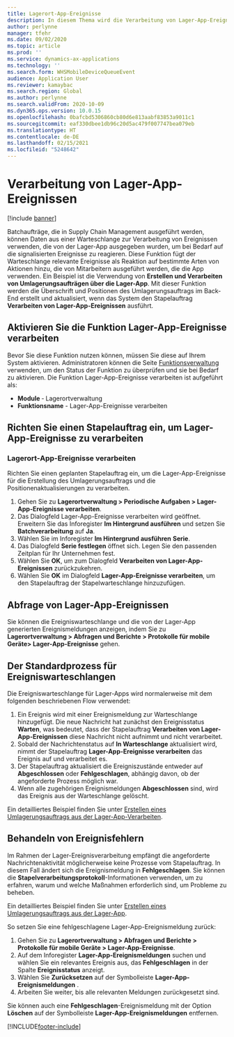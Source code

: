 ```yaml
---
title: Lagerort-App-Ereignisse
description: In diesem Thema wird die Verarbeitung von Lager-App-Ereignissen beschrieben, mit der Lager-App-Ereignismeldungen als Teil eines Stapelauftrags verarbeitet werden.
author: perlynne
manager: tfehr
ms.date: 09/02/2020
ms.topic: article
ms.prod: ''
ms.service: dynamics-ax-applications
ms.technology: ''
ms.search.form: WHSMobileDeviceQueueEvent
audience: Application User
ms.reviewer: kamaybac
ms.search.region: Global
ms.author: perlynne
ms.search.validFrom: 2020-10-09
ms.dyn365.ops.version: 10.0.15
ms.openlocfilehash: 0bafcbd5306860cb80d6e813aabf83853a9011c1
ms.sourcegitcommit: eaf330dbee1db96c20d5ac479f007747bea079eb
ms.translationtype: HT
ms.contentlocale: de-DE
ms.lasthandoff: 02/15/2021
ms.locfileid: "5248642"
---
```

# <a name="warehouse-app-event-processing"></a>Verarbeitung von Lager-App-Ereignissen

[!include [banner](../includes/banner.md)]

Batchaufträge, die in Supply Chain Management ausgeführt werden, können Daten aus einer Warteschlange zur Verarbeitung von Ereignissen verwenden, die von der Lager-App ausgegeben wurden, um bei Bedarf auf die signalisierten Ereignisse zu reagieren. Diese Funktion fügt der Warteschlange relevante Ereignisse als Reaktion auf bestimmte Arten von Aktionen hinzu, die von Mitarbeitern ausgeführt werden, die die App verwenden. Ein Beispiel ist die Verwendung von **Erstellen und Verarbeiten von Umlagerungsaufträgen über die Lager-App**. Mit dieser Funktion werden die Überschrift und Positionen des Umlagerungsauftrags im Back-End erstellt und aktualisiert, wenn das System den Stapelauftrag **Verarbeiten von Lager-App-Ereignissen** ausführt.

## <a name="enable-the-process-warehouse-app-events-feature"></a>Aktivieren Sie die Funktion Lager-App-Ereignisse verarbeiten

Bevor Sie diese Funktion nutzen können, müssen Sie diese auf Ihrem System aktivieren. Administratoren können die Seite [Funktionsverwaltung](../../fin-ops-core/fin-ops/get-started/feature-management/feature-management-overview.md) verwenden, um den Status der Funktion zu überprüfen und sie bei Bedarf zu aktivieren. Die Funktion Lager-App-Ereignisse verarbeiten ist aufgeführt als:

- **Module** ‑ Lagerortverwaltung
- **Funktionsname** - Lager-App-Ereignisse verarbeiten

## <a name="set-up-a-batch-job-to-process-warehouse-app-events"></a>Richten Sie einen Stapelauftrag ein, um Lager-App-Ereignisse zu verarbeiten

### <a name="process-warehouse-app-events"></a>Lagerort-App-Ereignisse verarbeiten

Richten Sie einen geplanten Stapelauftrag ein, um die Lager-App-Ereignisse für die Erstellung des Umlagerungsauftrags und die Positionenaktualisierungen zu verarbeiten.

1. Gehen Sie zu **Lagerortverwaltung \> Periodische Aufgaben \> Lager-App-Ereignisse verarbeiten**.
1. Das Dialogfeld Lager-App-Ereignisse verarbeiten wird geöffnet. Erweitern Sie das Inforegister **Im Hintergrund ausführen** und setzen Sie **Batchverarbeitung** auf **Ja**.
1. Wählen Sie im Inforegister **Im Hintergrund ausführen** **Serie**.
1. Das Dialogfeld **Serie festlegen** öffnet sich. Legen Sie den passenden Zeitplan für Ihr Unternehmen fest.
1. Wählen Sie **OK**, um zum Dialogfeld **Verarbeiten von Lager-App-Ereignissen** zurückzukehren.
1. Wählen Sie **OK** im Dialogfeld **Lager-App-Ereignisse verarbeiten**, um den Stapelauftrag der Stapelwarteschlange hinzuzufügen.

## <a name="query-warehouse-app-events"></a>Abfrage von Lager-App-Ereignissen

Sie können die Ereigniswarteschlange und die von der Lager-App generierten Ereignismeldungen anzeigen, indem Sie zu **Lagerortverwaltung \> Abfragen und Berichte \> Protokolle für mobile Geräte\> Lager-App-Ereignisse** gehen.

## <a name="the-standard-event-queue-process"></a>Der Standardprozess für Ereigniswarteschlangen

Die Ereigniswarteschlange für Lager-Apps wird normalerweise mit dem folgenden beschriebenen Flow verwendet:

1. Ein Ereignis wird mit einer Ereignismeldung zur Warteschlange hinzugefügt. Die neue Nachricht hat zunächst den Ereignisstatus **Warten**, was bedeutet, dass der Stapelauftrag **Verarbeiten von Lager-App-Ereignissen** diese Nachricht nicht aufnimmt und nicht verarbeitet.
1. Sobald der Nachrichtenstatus auf **In Warteschlange** aktualisiert wird, nimmt der Stapelauftrag **Lager-App-Ereignisse verarbeiten** das Ereignis auf und verarbeitet es.
1. Der Stapelauftrag aktualisiert die Ereigniszustände entweder auf **Abgeschlossen** oder **Fehlgeschlagen**, abhängig davon, ob der angeforderte Prozess möglich war.
1. Wenn alle zugehörigen Ereignismeldungen **Abgeschlossen** sind, wird das Ereignis aus der Warteschlange gelöscht.

 Ein detailliertes Beispiel finden Sie unter [Erstellen eines Umlagerungsauftrags aus der Lager-App-Verarbeiten](create-transfer-order-from-warehouse-app.md).

## <a name="handle-event-errors"></a>Behandeln von Ereignisfehlern

Im Rahmen der Lager-Ereignisverarbeitung empfängt die angeforderte Nachrichtenaktivität möglicherweise keine Prozesse vom Stapelauftrag. In diesem Fall ändert sich die Ereignismeldung in **Fehlgeschlagen**. Sie können die **Stapelverarbeitungsprotokoll**-Informationen verwenden, um zu erfahren, warum und welche Maßnahmen erforderlich sind, um Probleme zu beheben.

Ein detailliertes Beispiel finden Sie unter [Erstellen eines Umlagerungsauftrags aus der Lager-App](create-transfer-order-from-warehouse-app.md).

So setzen Sie eine fehlgeschlagene Lager-App-Ereignismeldung zurück:

1. Gehen Sie zu **Lagerortverwaltung \> Abfragen und Berichte \> Protokolle für mobile Geräte \> Lager-App-Ereignisse**.
1. Auf dem Inforegister **Lager-App-Ereignismeldungen** suchen und wählen Sie ein relevantes Ereignis aus, das **Fehlgeschlagen** in der Spalte **Ereignisstatus** anzeigt.
1. Wählen Sie **Zurücksetzen** auf der Symbolleiste **Lager-App-Ereignismeldungen** .
1. Arbeiten Sie weiter, bis alle relevanten Meldungen zurückgesetzt sind.

Sie können auch eine **Fehlgeschlagen**-Ereignismeldung mit der Option **Löschen** auf der Symbolleiste **Lager-App-Ereignismeldungen** entfernen.


[!INCLUDE[footer-include](../../includes/footer-banner.md)]